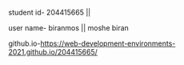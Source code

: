 
student id- 204415665 ||  

user name- biranmos || moshe biran 

github.io-https://web-development-environments-2021.github.io/204415665/
